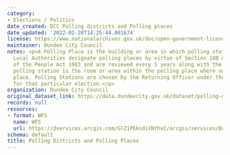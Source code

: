 ```yaml
---
category:
- Elections / Politics
date_created: DCC Polling districts and Polling places
date_updated: '2022-02-28T14:25:44.001674'
license: https://www.nationalarchives.gov.uk/doc/open-government-licence/version/3/
maintainer: Dundee City Council
notes: <p>A Polling Place is the building or area in which polling stations are contained.
  Local Authorities designate polling places by virtue of Section 18B of The Representation
  of the People Act 1983 and are reviewed every 5 years along with the Polling Districts.\r\n\r\nA
  polling station is the room or area within the polling place where voting takes
  place. Polling Stations are chosen by the Returning Officer under the election rules
  for that particular election.</p>
organization: Dundee City Council
original_dataset_link: https://data.dundeecity.gov.uk/dataset/polling-districts-and-polling-places
records: null
resources:
- format: WFS
  name: WFS
  url: https://dservices.arcgis.com/GlZ1P6ksdiXNYhvC/arcgis/services/Dundee_Polling_Districts_and_Polling_Stations/WFSServer?service=wfs&request=getcapabilities
schema: default
title: Polling Districts and Polling Places
---
```

